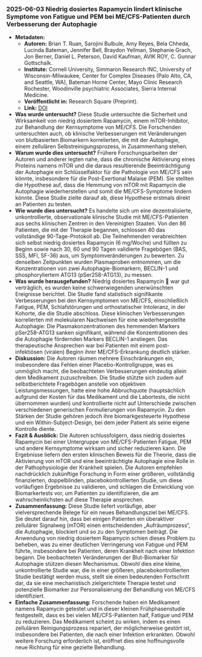 ### 2025-06-03 Niedrig dosiertes Rapamycin lindert klinische Symptome von Fatigue und PEM bei ME/CFS-Patienten durch Verbesserung der Autophagie
- **Metadaten:**
  - **Autoren:** Brian T. Ruan, Sarojini Bulbule, Amy Reyes, Bela Chheda, Lucinda Bateman, Jennifer Bell, Braydon Yellman, Stephanie Grach, Jon Berner, Daniel L. Peterson, David Kaufman, AVIK ROY, C. Gunnar Gottschalk.
  - **Institute:** Cornell University, Simmaron Research INC, University of Wisconsin-Milwaukee, Center for Complex Diseases (Palo Alto, CA, and Seattle, WA), Bateman Horne Center, Mayo Clinic Research Rochester, Woodinville psychiatric Associates, Sierra Internal Medicine.
  - **Veröffentlicht in:** Research Square (Preprint).
  - **Link:** [DOI](https://doi.org/10.21203/rs.3.rs-6596158/v1)
- **Was wurde untersucht?**
Diese Studie untersuchte die Sicherheit und Wirksamkeit von niedrig dosiertem Rapamycin, einem mTOR-Inhibitor, zur Behandlung der Kernsymptome von ME/CFS. Die Forschenden untersuchten auch, ob klinische Verbesserungen mit Veränderungen von blutbasierten Biomarkern korrelierten, die mit der Autophagie, einem zellulären Selbstreinigungsprozess, in Zusammenhang stehen.
- **Warum wurde dies untersucht?**
Frühere Forschungsarbeiten der Autoren und anderer legten nahe, dass die chronische Aktivierung eines Proteins namens mTOR und die daraus resultierende Beeinträchtigung der Autophagie ein Schlüsselfaktor für die Pathologie von ME/CFS sein könnte, insbesondere für die Post-Exertional Malaise (PEM). Sie stellten die Hypothese auf, dass die Hemmung von mTOR mit Rapamycin die Autophagie wiederherstellen und somit die ME/CFS-Symptome lindern könnte. Diese Studie zielte darauf ab, diese Hypothese erstmals direkt an Patienten zu testen.
- **Wie wurde dies untersucht?**
Es handelte sich um eine dezentralisierte, unkontrollierte, observationale klinische Studie mit ME/CFS-Patienten aus sechs klinischen Zentren in den Vereinigten Staaten. Von den 86 Patienten, die mit der Therapie begannen, schlossen 40 das vollständige 90-Tage-Protokoll ab. Die Teilnehmenden verabreichten sich selbst niedrig dosiertes Rapamycin ($6\ \text{mg/Woche}$) und füllten zu Beginn sowie nach 30, 60 und 90 Tagen validierte Fragebögen (BAS, SSS, MFI, SF-36) aus, um Symptomveränderungen zu bewerten. Zu denselben Zeitpunkten wurden Plasmaproben entnommen, um die Konzentrationen von zwei Autophagie-Biomarkern, BECLIN-1 und phosphoryliertem ATG13 (pSer258-ATG13), zu messen.
- **Was wurde herausgefunden?**
Niedrig dosiertes Rapamycin 💊 war gut verträglich, es wurden keine schwerwiegenden unerwünschten Ereignisse berichtet. Die Studie fand statistisch signifikante Verbesserungen bei den Kernsymptomen von ME/CFS, einschließlich Fatigue, PEM, Schlafstörungen und orthostatischer Intoleranz, in der Kohorte, die die Studie abschloss. Diese klinischen Verbesserungen korrelierten mit molekularen Nachweisen für eine wiederhergestellte Autophagie: Die Plasmakonzentrationen des hemmenden Markers pSer258-ATG13 sanken signifikant, während die Konzentrationen des die Autophagie fördernden Markers BECLIN-1 anstiegen. Das therapeutische Ansprechen war bei Patienten mit einem post-infektiösen (viralen) Beginn ihrer ME/CFS-Erkrankung deutlich stärker.
- **Diskussion:**
Die Autoren räumen mehrere Einschränkungen ein, insbesondere das Fehlen einer Placebo-Kontrollgruppe, was es unmöglich macht, die beobachteten Verbesserungen eindeutig allein dem Medikament zuzuschreiben. Die Studie stützte sich zudem auf selbstberichtete Fragebögen anstelle von objektiven Leistungsmessungen, hatte eine hohe Abbruchquote (hauptsächlich aufgrund der Kosten für das Medikament und die Labortests, die nicht übernommen wurden) und kontrollierte nicht auf Unterschiede zwischen verschiedenen generischen Formulierungen von Rapamycin. Zu den Stärken der Studie gehören jedoch ihre biomarkgesteuerte Hypothese und ein Within-Subject-Design, bei dem jeder Patient als seine eigene Kontrolle diente.
- **Fazit & Ausblick:**
Die Autoren schlussfolgern, dass niedrig dosiertes Rapamycin bei einer Untergruppe von ME/CFS-Patienten Fatigue, PEM und andere Kernsymptome wirksam und sicher reduzieren kann. Die Ergebnisse liefern den ersten klinischen Beweis für die Theorie, dass die Aktivierung von mTOR und eine beeinträchtigte Autophagie eine Rolle in der Pathophysiologie der Krankheit spielen. Die Autoren empfehlen nachdrücklich zukünftige Forschung in Form einer größeren, vollständig finanzierten, doppelblinden, placebokontrollierten Studie, um diese vorläufigen Ergebnisse zu validieren, und schlagen die Entwicklung von Biomarkertests vor, um Patienten zu identifizieren, die am wahrscheinlichsten auf diese Therapie ansprechen.
- **Zusammenfassung:**
Diese Studie liefert vorläufige, aber vielversprechende Belege für ein neues Behandlungsziel bei ME/CFS. Sie deutet darauf hin, dass bei einigen Patienten ein überaktiver zellulärer Signalweg (mTOR) einen entscheidenden „Aufräumprozess“, die Autophagie, blockiert und so zu den Symptomen beiträgt. Die Anwendung von niedrig dosiertem Rapamycin schien dieses Problem zu beheben, was zu einer deutlichen Verringerung von Fatigue und PEM führte, insbesondere bei Patienten, deren Krankheit nach einer Infektion begann. Die beobachteten Veränderungen der Blut-Biomarker für Autophagie stützen diesen Mechanismus. Obwohl dies eine kleine, unkontrollierte Studie war, die in einer größeren, placebokontrollierten Studie bestätigt werden muss, stellt sie einen bedeutenden Fortschritt dar, da sie eine mechanistisch zielgerichtete Therapie testet und potenzielle Biomarker zur Personalisierung der Behandlung von ME/CFS identifiziert.
- **Einfache Zusammenfassung:**
Forschende haben ein Medikament namens Rapamycin getestet und in dieser kleinen Frühphasenstudie festgestellt, dass es bei vielen ME/CFS-Patienten half, Fatigue und PEM zu reduzieren. Das Medikament scheint zu wirken, indem es einen zellulären Reinigungsprozess repariert, der möglicherweise gestört ist, insbesondere bei Patienten, die nach einer Infektion erkrankten. Obwohl weitere Forschung erforderlich ist, eröffnet dies eine hoffnungsvolle neue Richtung für eine gezielte Behandlung.